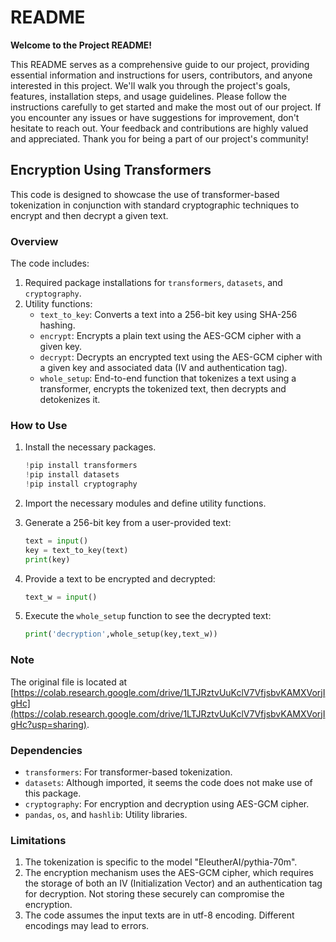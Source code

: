 # README

**Welcome to the Project README!**

This README serves as a comprehensive guide to our project, providing essential information and instructions for users, contributors, and anyone interested in this project. We'll walk you through the project's goals, features, installation steps, and usage guidelines. Please follow the instructions carefully to get started and make the most out of our project. If you encounter any issues or have suggestions for improvement, don't hesitate to reach out. Your feedback and contributions are highly valued and appreciated. Thank you for being a part of our project's community!
## Encryption Using Transformers

This code is designed to showcase the use of transformer-based tokenization in conjunction with standard cryptographic techniques to encrypt and then decrypt a given text.

### Overview

The code includes:
1. Required package installations for `transformers`, `datasets`, and `cryptography`.
2. Utility functions:
    - `text_to_key`: Converts a text into a 256-bit key using SHA-256 hashing.
    - `encrypt`: Encrypts a plain text using the AES-GCM cipher with a given key.
    - `decrypt`: Decrypts an encrypted text using the AES-GCM cipher with a given key and associated data (IV and authentication tag).
    - `whole_setup`: End-to-end function that tokenizes a text using a transformer, encrypts the tokenized text, then decrypts and detokenizes it.

### How to Use

1. Install the necessary packages.
    ```python
    !pip install transformers
    !pip install datasets
    !pip install cryptography
    ```

2. Import the necessary modules and define utility functions.

3. Generate a 256-bit key from a user-provided text:
    ```python
    text = input()
    key = text_to_key(text)
    print(key)
    ```

4. Provide a text to be encrypted and decrypted:
    ```python
    text_w = input()
    ```

5. Execute the `whole_setup` function to see the decrypted text:
    ```python
    print('decryption',whole_setup(key,text_w))
    ```

### Note

The original file is located at [https://colab.research.google.com/drive/1LTJRztvUuKclV7VfjsbvKAMXVorjIgHc](https://colab.research.google.com/drive/1LTJRztvUuKclV7VfjsbvKAMXVorjIgHc?usp=sharing).

### Dependencies

- `transformers`: For transformer-based tokenization.
- `datasets`: Although imported, it seems the code does not make use of this package.
- `cryptography`: For encryption and decryption using AES-GCM cipher.
- `pandas`, `os`, and `hashlib`: Utility libraries.

### Limitations

1. The tokenization is specific to the model "EleutherAI/pythia-70m".
2. The encryption mechanism uses the AES-GCM cipher, which requires the storage of both an IV (Initialization Vector) and an authentication tag for decryption. Not storing these securely can compromise the encryption.
3. The code assumes the input texts are in utf-8 encoding. Different encodings may lead to errors.
